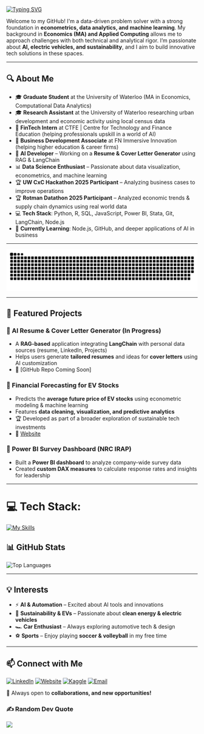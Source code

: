 [![Typing SVG](https://readme-typing-svg.demolab.com/?lines=Hi,+I'm+Andrew+Girgis!;Data+Scientist+|+AI+Enthusiast;Aspiring+Tech+Entrepreneur&height=150&width=1500&font=Press+Start+2P&multiline=true&duration=4000&size=32&repeat=true&pause=500&color=007BFF)](https://git.io/typing-svg)

Welcome to my GitHub! I'm a data-driven problem solver with a strong foundation in **econometrics, data analytics, and machine learning**. My background in **Economics (MA) and Applied Computing** allows me to approach challenges with both technical and analytical rigor. I’m passionate about **AI, electric vehicles, and sustainability**, and I aim to build innovative tech solutions in these spaces.

---

## 🔍 About Me

- 🎓 **Graduate Student** at the University of Waterloo (MA in Economics, Computational Data Analytics)
- 🎓 **Research Assistant** at the University of Waterloo researching urban development and economic activity using local census data
- 🏢 **FinTech Intern** at CTFE | Centre for Technology and Finance Education (helping professionals upskill in a world of AI)
- 🏢 **Business Development Associate** at FN Immersive Innovation (helping higher education & career firms)
- 🤖 **AI Developer** – Working on a **Resume & Cover Letter Generator** using RAG & LangChain
- 📊 **Data Science Enthusiast** – Passionate about data visualization, econometrics, and machine learning
- 🏆 **UW CxC Hackathon 2025 Participant** – Analyzing business cases to improve operations
- 🏆 **Rotman Datathon 2025 Participant** – Analyzed economic trends & supply chain dynamics using real world data
- 💻 **Tech Stack**: Python, R, SQL, JavaScript, Power BI, Stata, Git, LangChain, Node.js
- 🌱 **Currently Learning**: Node.js, GitHub, and deeper applications of AI in business

---

<picture>
  <source media="(prefers-color-scheme: dark)" srcset="https://raw.githubusercontent.com/andrew-girgis/andrew-girgis/output/github-snake-dark.svg" />
  <source media="(prefers-color-scheme: light)" srcset="https://raw.githubusercontent.com/andrew-girgis/andrew-girgis/output/github-snake.svg" />
  <img alt="github-snake" src="https://raw.githubusercontent.com/andrew-girgis/andrew-girgis/output/github-snake.svg" />
</picture>

---

## 🚀 Featured Projects

### 🔹 AI Resume & Cover Letter Generator (In Progress)
- A **RAG-based** application integrating **LangChain** with personal data sources (resume, LinkedIn, Projects)
- Helps users generate **tailored resumes** and ideas for **cover letters** using AI customization
- 🔗 [GitHub Repo Coming Soon]

### 🔹 Financial Forecasting for EV Stocks
- Predicts the **average future price of EV stocks** using econometric modeling & machine learning
- Features **data cleaning, visualization, and predictive analytics**
- 🏆 Developed as part of a broader exploration of sustainable tech investments
- 🔗 [Website](https://andrew-girgis.com/researchpaper.html)

### 🔹 Power BI Survey Dashboard (NRC IRAP)
- Built a **Power BI dashboard** to analyze company-wide survey data
- Created **custom DAX measures** to calculate response rates and insights for leadership

---

# 💻 Tech Stack:
[![My Skills](https://skillicons.dev/icons?i=py,r,pytorch,tensorflow,sklearn,vscode,latex,js,html,css,wordpress,atom,notion,github,regex,md,matlab,linux,apple,windows&perline=10)](https://skillicons.dev)
<!--
![Python](https://img.shields.io/badge/python-3670A0?style=for-the-badge&logo=python&logoColor=ffdd54) ![R](https://img.shields.io/badge/r-%23276DC3.svg?style=for-the-badge&logo=r&logoColor=white) ![JavaScript](https://img.shields.io/badge/javascript-%23323330.svg?style=for-the-badge&logo=javascript&logoColor=%23F7DF1E) ![Markdown](https://img.shields.io/badge/markdown-%23000000.svg?style=for-the-badge&logo=markdown&logoColor=white) ![HTML5](https://img.shields.io/badge/html5-%23E34F26.svg?style=for-the-badge&logo=html5&logoColor=white) ![CSS3](https://img.shields.io/badge/css3-%231572B6.svg?style=for-the-badge&logo=css3&logoColor=white) ![NPM](https://img.shields.io/badge/NPM-%23CB3837.svg?style=for-the-badge&logo=npm&logoColor=white) ![NodeJS](https://img.shields.io/badge/node.js-6DA55F?style=for-the-badge&logo=node.js&logoColor=white) ![MySQL](https://img.shields.io/badge/mysql-4479A1.svg?style=for-the-badge&logo=mysql&logoColor=white) ![Keras](https://img.shields.io/badge/Keras-%23D00000.svg?style=for-the-badge&logo=Keras&logoColor=white) ![Matplotlib](https://img.shields.io/badge/Matplotlib-%23ffffff.svg?style=for-the-badge&logo=Matplotlib&logoColor=black) ![NumPy](https://img.shields.io/badge/numpy-%23013243.svg?style=for-the-badge&logo=numpy&logoColor=white) ![Pandas](https://img.shields.io/badge/pandas-%23150458.svg?style=for-the-badge&logo=pandas&logoColor=white) ![Plotly](https://img.shields.io/badge/Plotly-%233F4F75.svg?style=for-the-badge&logo=plotly&logoColor=white) ![PyTorch](https://img.shields.io/badge/PyTorch-%23EE4C2C.svg?style=for-the-badge&logo=PyTorch&logoColor=white) ![scikit-learn](https://img.shields.io/badge/scikit--learn-%23F7931E.svg?style=for-the-badge&logo=scikit-learn&logoColor=white) ![Scipy](https://img.shields.io/badge/SciPy-%230C55A5.svg?style=for-the-badge&logo=scipy&logoColor=%white) ![TensorFlow](https://img.shields.io/badge/TensorFlow-%23FF6F00.svg?style=for-the-badge&logo=TensorFlow&logoColor=white) ![GitHub](https://img.shields.io/badge/github-%23121011.svg?style=for-the-badge&logo=github&logoColor=white) ![GitHub Actions](https://img.shields.io/badge/github%20actions-%232671E5.svg?style=for-the-badge&logo=githubactions&logoColor=white)
-->
## 📊 GitHub Stats

<p align="left">
  <img src="https://github-readme-stats.vercel.app/api/top-langs/?username=andrew-girgis&layout=compact&theme=dark" alt="Top Languages"/>
</p>

---

## 💡 Interests

- ⚡ **AI & Automation** – Excited about AI tools and innovations
- 🌱 **Sustainability & EVs** – Passionate about **clean energy & electric vehicles**
- 🏎️ **Car Enthusiast** – Always exploring automotive tech & design
- ⚽ **Sports** – Enjoy playing **soccer & volleyball** in my free time

---

## 📫 Connect with Me



[![LinkedIn](https://img.shields.io/badge/LinkedIn-0077B5?style=for-the-badge&logo=linkedin&logoColor=white)](https://linkedin.com/in/andrewagirgis)
[![Website](https://img.shields.io/badge/website-000000?style=for-the-badge&logo=About.me&logoColor=white)](https://andrew-girgis.com)
[![Kaggle](https://img.shields.io/badge/Kaggle-20BEFF?style=for-the-badge&logo=Kaggle&logoColor=white)](https://www.kaggle.com/andrewagirgis)
[![Email](https://img.shields.io/badge/Email-D14836?logo=gmail&logoColor=white)](mailto:Andrew_girgis@hotmail.com)


🚀 Always open to **collaborations, and new opportunities!**

### ✍️ Random Dev Quote
![](https://quotes-github-readme.vercel.app/api?type=horizontal&theme=radical)
                                                                                              
                                                                                                    
<!--
**Andrew-Girgis/Andrew-Girgis** is a ✨ _special_ ✨ repository because its `README.md` (this file) appears on your GitHub profile.

Here are some ideas to get you started:

- 🔭 I’m currently working on ...
- 🌱 I’m currently learning ...
- 👯 I’m looking to collaborate on ...
- 🤔 I’m looking for help with ...
- 💬 Ask me about ...
- 📫 How to reach me: ...
- 😄 Pronouns: ...
- ⚡ Fun fact: ...
-->
